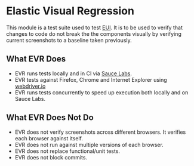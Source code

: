 # Elastic Visual Regression

This module is a test suite used to test [EUI](). It is to be used to verify that changes to code do not break the
the components visually by verifying current screenshots to a baseline taken previously. 

## What EVR Does
* EVR runs tests locally and in CI via [Sauce Labs]().
* EVR tests against Firefox, Chrome and Internet Explorer using [webdriver.io]()
* EVR runs tests concurrently to speed up execution both locally and on Sauce Labs. 

## What EVR Does Not Do
* EVR does not verify screenshots across different browsers. It verifies each browser against itself. 
* EVR does not run against multiple versions of each browser. 
* EVR does not replace functional/unit tests. 
* EVR does not block commits. 

